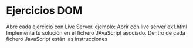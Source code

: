# Ejercicios DOM

Abre cada ejercicio con Live Server.
ejemplo: Abrir con live server ex1.html
Implementa tu solución en el fichero JAvaScript asociado. Dentro de cada fichero JavaScript están las instrucciones
